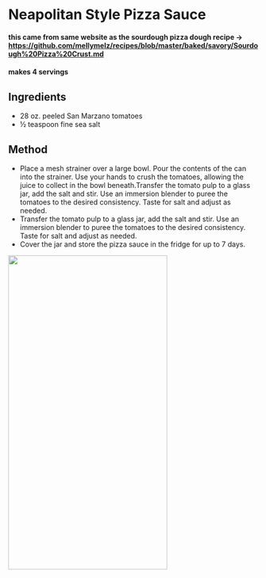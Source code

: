 # Neapolitan Style Pizza Sauce

#### this came from same website as the sourdough pizza dough recipe -> https://github.com/mellymelz/recipes/blob/master/baked/savory/Sourdough%20Pizza%20Crust.md
#### makes 4 servings

## Ingredients

- 28 oz. peeled San Marzano tomatoes
- ½ teaspoon fine sea salt

## Method

- Place a mesh strainer over a large bowl. Pour the contents of the can into the strainer. Use your hands to crush the tomatoes, allowing the juice to collect in the bowl beneath.Transfer the tomato pulp to a glass jar, add the salt and stir. Use an immersion blender to puree the tomatoes to the desired consistency. Taste for salt and adjust as needed.
- Transfer the tomato pulp to a glass jar, add the salt and stir. Use an immersion blender to puree the tomatoes to the desired consistency. Taste for salt and adjust as needed.
- Cover the jar and store the pizza sauce in the fridge for up to 7 days.

<a href="https://www.verywellfit.com/recipe-nutrition-analyzer-4157076" target="_blank"><img width="320" height="633.583" src="https://www.verywellfit.com/thmb/5vYgPTuncKdb3EPnxami700hhxY=/1000x0/Nutrition-Label-Embed--938743120-2d5dc5768c3649acaf8a3966216fa6eb.png" /></a>
